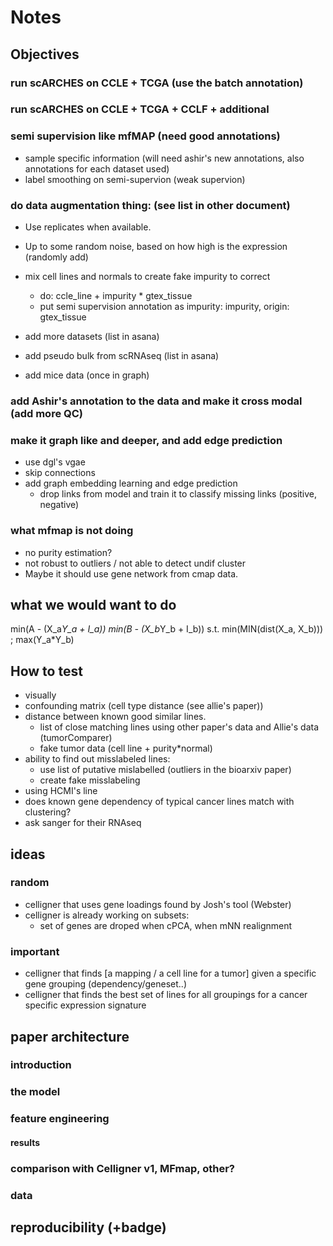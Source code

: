 # Notes

## Objectives

### run scARCHES on CCLE + TCGA (use the batch annotation)

### run scARCHES on CCLE + TCGA + CCLF + additional

### semi supervision like mfMAP (need good annotations)

- sample specific information (will need ashir's new annotations, also annotations for each dataset used)
- label smoothing on semi-supervion (weak supervion)

### do data augmentation thing: (see list in other document)

- Use replicates when available.
- Up to some random noise, based on how high is the expression (randomly add)
- mix cell lines and normals to create fake impurity to correct
  - do: ccle_line + impurity * gtex_tissue
  - put semi supervision annotation as impurity: impurity, origin: gtex_tissue

- add more datasets (list in asana)
- add pseudo bulk from scRNAseq  (list in asana)

- add mice data (once in graph)

### add Ashir's annotation to the data and make it cross modal (add more QC)

### make it graph like and deeper, and add edge prediction

- use dgl's vgae
- skip connections
- add graph embedding learning and edge prediction
  - drop links from model and train it to classify missing links (positive, negative)

### what mfmap is not doing

- no purity estimation?
- not robust to outliers / not able to detect undif cluster
- Maybe it should use gene network from cmap data.

## what we would want to do

min(A - (X_a*Y_a + I_a))
min(B - (X_b*Y_b + I_b)) s.t. min(MIN(dist(X_a, X_b))) ; max(Y_a\*Y_b)

## How to test

- visually
- confounding matrix (cell type distance (see allie's paper))
- distance between known good similar lines.
  - list of close matching lines using other paper's data and Allie's data (tumorComparer)
  - fake tumor data (cell line + purity*normal)
- ability to find out misslabeled lines:
  - use list of putative mislabelled (outliers in the bioarxiv paper)
  - create fake misslabeling
- using HCMI's line
- does known gene dependency of typical cancer lines match with clustering?
- ask sanger for their RNAseq

## ideas

### random

- celligner that uses gene loadings found by Josh's tool (Webster)
- celligner is already working on subsets:
  - set of genes are droped when cPCA, when mNN realignment

### important

- celligner that finds [a mapping / a cell line for a tumor] given a specific gene grouping (dependency/geneset..)
- celligner that finds the best set of lines for all groupings for a cancer specific expression signature

## paper architecture

### introduction

### the model

### feature engineering

#### results

### comparison with Celligner v1, MFmap, other?

### data

## reproducibility (+badge)